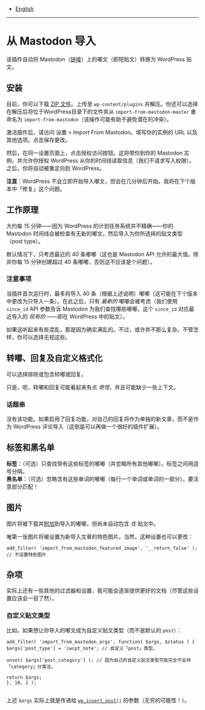 - [English](README.md)

---

# 从 Mastodon 导入

该插件自动将 Mastodon（[链接](https://joinmastodon.org/)）上的嘟文（即短贴文）转换为 WordPress 贴文。

## 安装

目前，你可以下载 [ZIP 文件](https://github.com/Guanchishan/import-from-mastodon/archive/refs/heads/master.zip)。上传至 `wp-content/plugins` 并解压。你还可以选择在解压后将位于WordPress目录下的文件夹从 `import-from-mastodon-master` 重命名为 `import-from-mastodon`（该操作可能有助于避免潜在的冲突）。

激活插件后，请访问 设置 > Import From Mastodon。填写你的实例的 URL 以及其他选项。点击保存更改。

然后，在同一设置页面上，点击授权访问按钮。这将带你到你的 Mastodon 实例，并允许你授权 WordPress 从你的时间线读取信息（我们不请求写入权限）。之后，你将自动被重定向到 WordPress。

**注意**：WordPress 不会立即开始导入嘟文，但会在几分钟后开始。我将在下个版本中「修复」这个问题。

## 工作原理

大约每 15 分钟——因为 WordPress 的计划任务系统并不精确——你的 Mastodon 时间线会被检查有无新的嘟文，然后导入为你所选择的贴文类型（post type）。

默认情况下，只考虑最近的 40 条嘟嘟（这也是 Mastodon API 允许的最大值。除非你每 15 分钟创建超过 40 条嘟嘟，否则这不应该是个问题）。

### 注意事项

当插件首次运行时，最多将导入 40 条（根据上述说明）嘟嘟（这可能在下个版本中更改为只导入一条）。在此之后，只有 _最新的_ 嘟嘟会被考虑（我们使用 `since_id` API 参数告诉 Mastodon 为我们查找哪些嘟嘟。这个 `since_id` 对应最近导入的 _现有的_ ——即在 WordPress 中的贴文）。

如果这听起来有些混乱，那是因为确实满乱的。不过，或许并不那么复杂。不管怎样，你可以选择无视这些。

## 转嘟、回复及自定义格式化

可以选择排除或包含转嘟或回复。

只是，呃，转嘟和回复可能看起来有点 _奇怪_，并且可能缺少一些上下文。

### 话题串

没有该功能。如果启用了回复功能，对自己的回复将作为单独的新文章，而不是作为 WordPress 评论导入（这倒是可以再做一个很好的插件扩展）。

## 标签和黑名单

**标签**：（可选）只查找带有这些标签的嘟嘟（并忽略所有其他嘟嘟）。标签之间用逗号分隔。  
**黑名单**：（可选）忽略含有这些单词的嘟嘟（每行一个单词或单词的一部分）。要注意部分匹配！

## 图片

图片将被下载并[附加](https://wordpress.org/support/article/using-image-and-file-attachments/#attachment-to-a-post)到导入的嘟嘟，但尚未自动包含 _在_ 贴文中。

唯第一张图片将被设置为新导入文章的特色图片。当然，这种设置也可以更改：

```
add_filter( 'import_from_mastodon_featured_image', '__return_false' ); // 不设置特色图片

```

## 杂项

实际上还有一些其他的过滤器和设置，我可能会逐渐提供更好的文档（尽管这些设置应该会一目了然）。

### 自定义贴文类型

比如，如果想让你导入的嘟文成为自定义贴文类型（而不是默认的 `post`）：

```
add_filter( 'import_from_mastodon_args', function( $args, $status ) {
$args['post_type'] = 'iwcpt_note'; // 自定义「post」类型。

unset( $args['post_category'] ); // 因为自己的自定义贴文类型可能完全不支持「category」分类法。

return $args;
}, 10, 2 );


```

上述 `$args` 实际上就是传递给 [`wp_insert_post()`](https://developer.wordpress.org/reference/functions/wp_insert_post/#parameters) 的参数（无穷的可能性！）。
